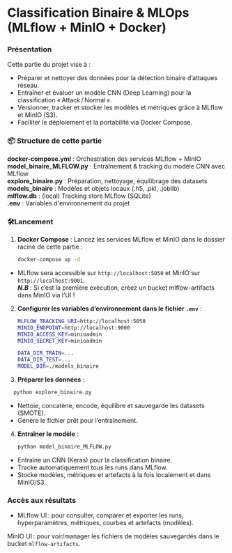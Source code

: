 # Classification Binaire & MLOps (MLflow + MinIO + Docker)
### Présentation
Cette partie du projet vise à :
- Préparer et nettoyer des données pour la détection binaire d’attaques réseau.
- Entraîner et évaluer un modèle CNN (Deep Learning) pour la classification « Attack / Normal ».
- Versionner, tracker et stocker les modèles et métriques grâce à MLflow et MinIO (S3).
- Faciliter le déploiement et la portabilité via Docker Compose.

### 📦 Structure de cette partie
**docker-compose.yml** : Orchestration des services MLflow + MinIO\
**model_binaire_MLFLOW.py** : Entraînement & tracking du modèle CNN avec MLflow\
**explore_binaire.py** : Préparation, nettoyage, équilibrage des datasets\
**models_binaire** : Modèles et objets locaux (.h5, .pkl, .joblib)\
**mlflow.db** : (local) Tracking store MLflow (SQLite)\
**.env** : Variables d'environnement du projet

### 🛠️Lancement
1. **Docker Compose** : Lancez les services MLflow et MinIO dans le dossier racine de cette partie :
   ```bash
   docker-compose up -d
   ```
- MLflow sera accessible sur `http://localhost:5050` et MinIO sur `http://localhost:9001`.\
_**N.B**_ : Si c’est la première exécution, créez un bucket mlflow-artifacts dans MinIO via l’UI !
2. **Configurer les variables d’environnement dans le fichier `.env`** :
   ```bash
   MLFLOW_TRACKING_URI=http://localhost:5050
   MINIO_ENDPOINT=http://localhost:9000
   MINIO_ACCESS_KEY=minioadmin
   MINIO_SECRET_KEY=minioadmin
   
   DATA_DIR_TRAIN=...
   DATA_DIR_TEST=...
   MODEL_DIR=./models_binaire
   ```
3. **Préparer les données** :
  ```bash
    python explore_binaire.py
   ```
- Nettoie, concatène, encode, équilibre et sauvegarde les datasets (SMOTE).
- Génère le fichier prêt pour l’entraînement.
4. **Entraîner le modèle** :
   ```bash
   python model_binaire_MLFLOW.py
   ```
- Entraîne un CNN (Keras) pour la classification binaire.
- Tracke automatiquement tous les runs dans MLflow.
- Stocke modèles, métriques et artefacts à la fois localement et dans MinIO/S3.

### Accès aux résultats
- MLflow UI : pour consulter, comparer et exporter les runs, hyperparamètres, métriques, courbes et artefacts (modèles).

MinIO UI : pour voir/manager les fichiers de modèles sauvegardés dans le bucket `mlflow-artifacts`.